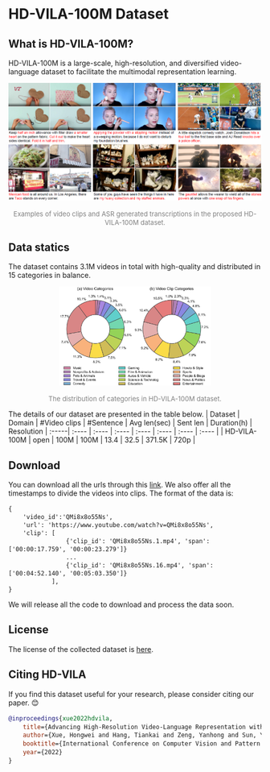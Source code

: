 # HD-VILA-100M Dataset

## What is HD-VILA-100M?
HD-VILA-100M is a large-scale, high-resolution, and
diversified video-language dataset to facilitate the multimodal representation learning. 

<p align="center">
<img src="figs/examples.png" alt="examples for hd-vila"/>
</p>
<p align="center">
<font size=2 color="gray">Examples of video clips and ASR generated transcriptions in the proposed HD-VILA-100M dataset.</font>
</p>

## Data statics
The dataset contains 3.1M videos in total with high-quality and distributed in 15 categories in balance.
<p align="center">
<img src="figs/statics.png" alt="statistics" width="60%"/>
</p>
<p align="center">
<font size=2 color="gray">The distribution of categories in HD-VILA-100M dataset.</font>
</p>

The details of our dataset are presented in the table below.
| Dataset | Domain |  #Video clips | #Sentence | Avg len(sec) | Sent len | Duration(h) | Resolution
| :-----| :---- | :---- | :---- | :---- | :---- | :---- | :---- |
| HD-VILA-100M | open | 100M | 100M | 13.4 | 32.5 | 371.5K | 720p |


## Download

You can download all the urls through this [link](https://hdvila.blob.core.windows.net/dataset/hdvila100m.zip?sv=2020-08-04&ss=bqtf&srt=sco&sp=rwdlacuptfxi&se=2022-03-24T21:03:34Z&sig=aXcSNDh%2BK%2BqA%2BsapxAex94uAZURhXUqlja6dY3Z%2BYn0%3D&_=1648129626804). We also offer all the timestamps to divide the videos into clips. The format of the data is:
```
{   
    'video_id':'QMi8x8o55Ns',
    'url': 'https://www.youtube.com/watch?v=QMi8x8o55Ns',
    'clip': [
                {'clip_id': 'QMi8x8o55Ns.1.mp4', 'span': ['00:00:17.759', '00:00:23.279']}
                ...
                {'clip_id': 'QMi8x8o55Ns.16.mp4', 'span': ['00:04:52.140', '00:05:03.350']}
            ],
}
```

We will release all the code to download and process the data soon.


## License

The license of the collected dataset is [here](./LICENSE).

## Citing HD-VILA

If you find this dataset useful for your research, please consider citing our paper. :blush:

```bibtex
@inproceedings{xue2022hdvila,
    title={Advancing High-Resolution Video-Language Representation with Large-Scale Video Transcriptions},
    author={Xue, Hongwei and Hang, Tiankai and Zeng, Yanhong and Sun, Yuchong and Liu, Bei and Yang, Huan and Fu, Jianlong and Guo, Baining},
    booktitle={International Conference on Computer Vision and Pattern Recognition (CVPR)},
    year={2022}
}
```
